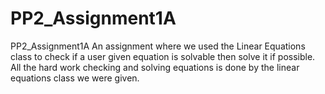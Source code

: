 # PP2_Assignment1A
PP2_Assignment1A
An assignment where we used the Linear Equations class to check if a user given equation is solvable then solve it if possible. All the hard work checking and solving equations is done by the linear equations class we were given.
